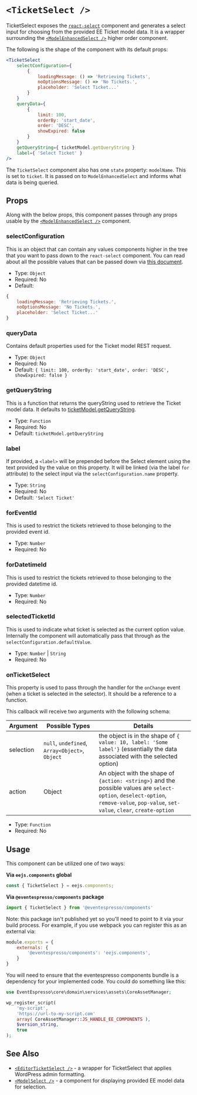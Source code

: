 # `<TicketSelect />`

TicketSelect exposes the [`react-select`](https://deploy-preview-2289--react-select.netlify.com/home) component and generates a select input for choosing from the provided EE Ticket model data. It is a wrapper surrounding the [`<ModelEnhancedSelect />`](model-select.md) higher order component.

The following is the shape of the component with its default props:

```jsx
<TicketSelect
    selectConfiguration={
        {
            loadingMessage: () => 'Retrieving Tickets',
            noOptionsMessage: () => 'No Tickets.',
            placeholder: 'Select Ticket...'
        }
    }
    queryData={
        {
            limit: 100,
            orderBy: 'start_date',
            order: 'DESC',
            showExpired: false
        }
    }
    getQueryString={ ticketModel.getQueryString }
    label={ 'Select Ticket' }
/>
```

The `TicketSelect` component also has one `state` property: `modelName`.  This is set to `ticket`.  It is passed on to `ModelEnhancedSelect` and informs what data is being queried.

## Props

Along with the below props, this component passes through any props usable by the [`<ModelEnhancedSelect />`](model-select.md) component.

### selectConfiguration

This is an object that can contain any values components higher in the tree that you want to pass down to the `react-select` component.  You can read about all the possible values that can be passed down via [this document](https://deploy-preview-2289--react-select.netlify.com/props).

- Type: `Object`
- Required: No
- Default:
```js
{
    loadingMessage: 'Retrieving Tickets.',
    noOptionsMessage: 'No Tickets.',
    placeholder: 'Select Ticket...'
}
```

### queryData

Contains default properties used for the Ticket model REST request.

- Type: `Object`
- Required: No
- Default: `{ limit: 100, orderBy: 'start_date', order: 'DESC', showExpired: false }`

### getQueryString

This is a function that returns the queryString used to retrieve the Ticket model data. It defaults to [ticketModel.getQueryString](../../../../../assets/src/data/model/ticket/index.js).

- Type: `Function`
- Required: No
- Default: `ticketModel.getQueryString`

### label

If provided, a `<label>` will be prepended before the Select element using the text provided by the value on this property.  It will be linked (via the label `for` attribute) to the select input via the `selectConfiguration.name` property.

- Type: `String`
- Required: No
- Default: `'Select Ticket'`

### forEventId

This is used to restrict the tickets retrieved to those belonging to the provided event id.

- Type: `Number`
- Required: No

### forDatetimeId

This is used to restrict the tickets retrieved to those belonging to the provided datetime id.

- Type: `Number`
- Required: No

### selectedTicketId

This is used to indicate what ticket is selected as the current option value.  Internally the component will automatically pass that through as the `selectConfiguration.defaultValue`.

- Type: `Number` | `String`
- Required: No

### onTicketSelect

This property is used to pass through the handler for the `onChange` event (when a ticket is selected in the selector).  It should be a reference to a function.

This callback will receive two arguments with the following schema:

| Argument | Possible Types | Details |
| -------- | --------------- | ------- |
| selection | `null`, `undefined`, `Array<Object>`, `Object` | the object is in the shape of `{ value: 10, label: 'Some label'}` (essentially the data associated with the selected option) |
| action | Object | An object with the shape of `{action: <string>}` and the possible values are `select-option`, `deselect-option`, `remove-value`, `pop-value`, `set-value`, `clear`, `create-option` |


- Type: `Function`
- Required: No

## Usage

This component can be utilized one of two ways:

**Via `eejs.components` global**

```js
const { TicketSelect } = eejs.components;
```

**Via `@eventespresso/components` package**

```js
import { TicketSelect } from '@eventespresso/components'
```

Note: this package isn't published yet so you'll need to point to it via your build process. For example, if you use webpack you can register this as an external via:

```js
module.exports = {
    externals: {
        '@eventespresso/components': 'eejs.components',
    }
}
```

You will need to ensure that the eventespresso components bundle is a dependency for your implemented code.  You could do something like this:

```php
use EventEspresso\core\domain\services\assets\CoreAssetManager;

wp_register_script(
    'my-script',
    'https://url-to-my-script.com'
    array( CoreAssetManager::JS_HANDLE_EE_COMPONENTS ),
    $version_string,
    true
);
```


## See Also

- [`<EditorTicketSelect />`](editor-ticket-select.md) - a wrapper for TicketSelect that applies WordPress admin formatting.
- [`<ModelSelect />`](model-select.md) - a component for displaying provided EE model data for selection.
